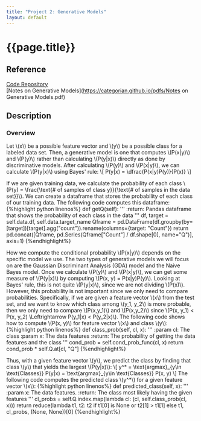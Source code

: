 ```yaml
---
title: "Project 2: Generative Models"
layout: default
---
```

<h1>{{page.title}}</h1>

<h2>Reference</h2>

<a href = "https://github.com/CategorIAN/M508_HW2">Code Repository</a>\
[Notes on Generative Models](https://categorian.github.io/pdfs/Notes on Generative Models.pdf)

<h2>Description</h2>
<h3>Overview</h3>
<p>
Let \(x\) be a possible feature vector and \(y\) be a possible class for a labeled data set. Then, a generative model is one that computes \(P(x|y)\) and \(P(y)\) rather than calculating \(P(y|x)\) directly as done by discriminative models. After calculating \(P(y)\) and \(P(x|y)\), we can calculate \(P(y|x)\) using Bayes' rule:
\[
P(y|x) = \dfrac{P(x|y)P(y)}{P(x)}
\]
</p>

<p>
If we are given training data, we calculate the probability of each class \(P(y) = \frac{\text{# of samples of class y}}{\text{# of samples in the data set}}\). We can create a dataframe that stores the probability of each class of our training data. The following code computes this dataframe:
{%highlight python linenos%}
def getQ(self):
    '''
    :return: Pandas dataframe that shows the probability of each class in the data
    '''
    df, target = self.data.df, self.data.target_name
    Qframe = pd.DataFrame(df.groupby(by=[target])[target].agg("count")).rename(columns={target: "Count"})
    return pd.concat([Qframe, pd.Series(Qframe["Count"] / df.shape[0], name="Q")], axis=1)
{%endhighlight%}
</p>

<p>
How we compute the conditional probability \(P(x|y)\) depends on the specific model we use. The two types of generative models we will focus on are the Gaussian Discriminant Analysis (GDA) model and the Naive Bayes model. Once we calculate \(P(y)\) and \(P(x|y)\), we can get some measure of \(P(y|x)\) by computing \(P(x, y) = P(x|y)P(y)\). Looking at Bayes' rule, this is not quite \(P(y|x)\), since we are not dividing \(P(x)\). However, this probability is not important since we only need to compare probabilities. Specifically, if we are given a feature vector \(x\) from the test set, and we want to know which class among \(y_1, y_2\) is more probable, then we only need to compare \(P(x,y_1)\) and \(P(x,y_2)\) since \(P(x, y_1) < P(x, y_2) \Leftrightarrow P(y_1|x) < P(y_2|x)\). The following code shows how to compute \(P(x, y)\) for feature vector \(x\) and class \(y\):
{%highlight python linenos%}
def class_prob(self, cl, x):
    '''
    :param cl: The class
    :param x: The data features
    :return: The probability of getting the data features and the class
    '''
    cond_prob = self.cond_prob_func(cl, x)
    return cond_prob * self.Q.at[cl, "Q"]
{%endhighlight%}
</p>

<p>
Thus, with a given feature vector \(y\), we predict the class by finding that class \(y\) that yields the largest \(P(y|x)\):
\[
y^* = \text{argmax}_{y\in \text{Classes}} P(y|x) = \text{argmax}_{y\in \text{Classes}} P(x, y)
\]
The following code computes the predicted class \(y^*\) for a given feature vector \(x\):
{%highlight python linenos%}
def predicted_class(self, x):
    '''
    :param x: The data features.
    :return: The class most likely having the given features
    '''
    cl_probs = self.Q.index.map(lambda cl: (cl, self.class_prob(cl, x)))
    return reduce(lambda t1, t2: t2 if t1[0] is None or t2[1] > t1[1] else t1, cl_probs, (None, None))[0]
{%endhighlight%}
</p>

